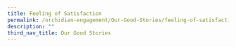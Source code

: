 ```yaml
---
title: Feeling of Satisfaction
permalink: /orchidian-engagement/Our-Good-Stories/feeling-of-satisfaction/
description: ""
third_nav_title: Our Good Stories
---
```

